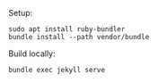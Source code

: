 Setup:

```
sudo apt install ruby-bundler
bundle install --path vendor/bundle
```

Build locally:

```
bundle exec jekyll serve
```
